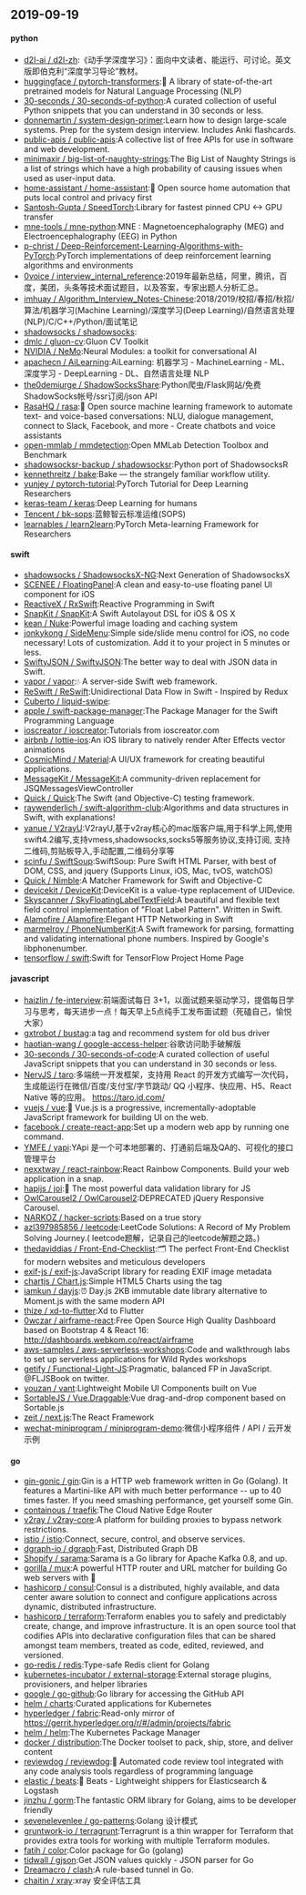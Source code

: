## 2019-09-19

#### python
* [d2l-ai / d2l-zh](https://github.com/d2l-ai/d2l-zh):《动手学深度学习》：面向中文读者、能运行、可讨论。英文版即伯克利“深度学习导论”教材。
* [huggingface / pytorch-transformers](https://github.com/huggingface/pytorch-transformers):👾
A library of state-of-the-art pretrained models for Natural Language Processing (NLP)
* [30-seconds / 30-seconds-of-python](https://github.com/30-seconds/30-seconds-of-python):A curated collection of useful Python snippets that you can understand in 30 seconds or less.
* [donnemartin / system-design-primer](https://github.com/donnemartin/system-design-primer):Learn how to design large-scale systems. Prep for the system design interview. Includes Anki flashcards.
* [public-apis / public-apis](https://github.com/public-apis/public-apis):A collective list of free APIs for use in software and web development.
* [minimaxir / big-list-of-naughty-strings](https://github.com/minimaxir/big-list-of-naughty-strings):The Big List of Naughty Strings is a list of strings which have a high probability of causing issues when used as user-input data.
* [home-assistant / home-assistant](https://github.com/home-assistant/home-assistant):🏡
Open source home automation that puts local control and privacy first
* [Santosh-Gupta / SpeedTorch](https://github.com/Santosh-Gupta/SpeedTorch):Library for fastest pinned CPU <-> GPU transfer
* [mne-tools / mne-python](https://github.com/mne-tools/mne-python):MNE : Magnetoencephalography (MEG) and Electroencephalography (EEG) in Python
* [p-christ / Deep-Reinforcement-Learning-Algorithms-with-PyTorch](https://github.com/p-christ/Deep-Reinforcement-Learning-Algorithms-with-PyTorch):PyTorch implementations of deep reinforcement learning algorithms and environments
* [0voice / interview_internal_reference](https://github.com/0voice/interview_internal_reference):2019年最新总结，阿里，腾讯，百度，美团，头条等技术面试题目，以及答案，专家出题人分析汇总。
* [imhuay / Algorithm_Interview_Notes-Chinese](https://github.com/imhuay/Algorithm_Interview_Notes-Chinese):2018/2019/校招/春招/秋招/算法/机器学习(Machine Learning)/深度学习(Deep Learning)/自然语言处理(NLP)/C/C++/Python/面试笔记
* [shadowsocks / shadowsocks](https://github.com/shadowsocks/shadowsocks):
* [dmlc / gluon-cv](https://github.com/dmlc/gluon-cv):Gluon CV Toolkit
* [NVIDIA / NeMo](https://github.com/NVIDIA/NeMo):Neural Modules: a toolkit for conversational AI
* [apachecn / AiLearning](https://github.com/apachecn/AiLearning):AiLearning: 机器学习 - MachineLearning - ML、深度学习 - DeepLearning - DL、自然语言处理 NLP
* [the0demiurge / ShadowSocksShare](https://github.com/the0demiurge/ShadowSocksShare):Python爬虫/Flask网站/免费ShadowSocks帐号/ssr订阅/json API
* [RasaHQ / rasa](https://github.com/RasaHQ/rasa):💬
Open source machine learning framework to automate text- and voice-based conversations: NLU, dialogue management, connect to Slack, Facebook, and more - Create chatbots and voice assistants
* [open-mmlab / mmdetection](https://github.com/open-mmlab/mmdetection):Open MMLab Detection Toolbox and Benchmark
* [shadowsocksr-backup / shadowsocksr](https://github.com/shadowsocksr-backup/shadowsocksr):Python port of ShadowsocksR
* [kennethreitz / bake](https://github.com/kennethreitz/bake):Bake — the strangely familiar workflow utility.
* [yunjey / pytorch-tutorial](https://github.com/yunjey/pytorch-tutorial):PyTorch Tutorial for Deep Learning Researchers
* [keras-team / keras](https://github.com/keras-team/keras):Deep Learning for humans
* [Tencent / bk-sops](https://github.com/Tencent/bk-sops):蓝鲸智云标准运维(SOPS)
* [learnables / learn2learn](https://github.com/learnables/learn2learn):PyTorch Meta-learning Framework for Researchers

#### swift
* [shadowsocks / ShadowsocksX-NG](https://github.com/shadowsocks/ShadowsocksX-NG):Next Generation of ShadowsocksX
* [SCENEE / FloatingPanel](https://github.com/SCENEE/FloatingPanel):A clean and easy-to-use floating panel UI component for iOS
* [ReactiveX / RxSwift](https://github.com/ReactiveX/RxSwift):Reactive Programming in Swift
* [SnapKit / SnapKit](https://github.com/SnapKit/SnapKit):A Swift Autolayout DSL for iOS & OS X
* [kean / Nuke](https://github.com/kean/Nuke):Powerful image loading and caching system
* [jonkykong / SideMenu](https://github.com/jonkykong/SideMenu):Simple side/slide menu control for iOS, no code necessary! Lots of customization. Add it to your project in 5 minutes or less.
* [SwiftyJSON / SwiftyJSON](https://github.com/SwiftyJSON/SwiftyJSON):The better way to deal with JSON data in Swift.
* [vapor / vapor](https://github.com/vapor/vapor):💧
A server-side Swift web framework.
* [ReSwift / ReSwift](https://github.com/ReSwift/ReSwift):Unidirectional Data Flow in Swift - Inspired by Redux
* [Cuberto / liquid-swipe](https://github.com/Cuberto/liquid-swipe):
* [apple / swift-package-manager](https://github.com/apple/swift-package-manager):The Package Manager for the Swift Programming Language
* [ioscreator / ioscreator](https://github.com/ioscreator/ioscreator):Tutorials from ioscreator.com
* [airbnb / lottie-ios](https://github.com/airbnb/lottie-ios):An iOS library to natively render After Effects vector animations
* [CosmicMind / Material](https://github.com/CosmicMind/Material):A UI/UX framework for creating beautiful applications.
* [MessageKit / MessageKit](https://github.com/MessageKit/MessageKit):A community-driven replacement for JSQMessagesViewController
* [Quick / Quick](https://github.com/Quick/Quick):The Swift (and Objective-C) testing framework.
* [raywenderlich / swift-algorithm-club](https://github.com/raywenderlich/swift-algorithm-club):Algorithms and data structures in Swift, with explanations!
* [yanue / V2rayU](https://github.com/yanue/V2rayU):V2rayU,基于v2ray核心的mac版客户端,用于科学上网,使用swift4.2编写,支持vmess,shadowsocks,socks5等服务协议,支持订阅, 支持二维码,剪贴板导入,手动配置,二维码分享等
* [scinfu / SwiftSoup](https://github.com/scinfu/SwiftSoup):SwiftSoup: Pure Swift HTML Parser, with best of DOM, CSS, and jquery (Supports Linux, iOS, Mac, tvOS, watchOS)
* [Quick / Nimble](https://github.com/Quick/Nimble):A Matcher Framework for Swift and Objective-C
* [devicekit / DeviceKit](https://github.com/devicekit/DeviceKit):DeviceKit is a value-type replacement of UIDevice.
* [Skyscanner / SkyFloatingLabelTextField](https://github.com/Skyscanner/SkyFloatingLabelTextField):A beautiful and flexible text field control implementation of "Float Label Pattern". Written in Swift.
* [Alamofire / Alamofire](https://github.com/Alamofire/Alamofire):Elegant HTTP Networking in Swift
* [marmelroy / PhoneNumberKit](https://github.com/marmelroy/PhoneNumberKit):A Swift framework for parsing, formatting and validating international phone numbers. Inspired by Google's libphonenumber.
* [tensorflow / swift](https://github.com/tensorflow/swift):Swift for TensorFlow Project Home Page

#### javascript
* [haizlin / fe-interview](https://github.com/haizlin/fe-interview):前端面试每日 3+1，以面试题来驱动学习，提倡每日学习与思考，每天进步一点！每天早上5点纯手工发布面试题（死磕自己，愉悦大家）
* [gxtrobot / bustag](https://github.com/gxtrobot/bustag):a tag and recommend system for old bus driver
* [haotian-wang / google-access-helper](https://github.com/haotian-wang/google-access-helper):谷歌访问助手破解版
* [30-seconds / 30-seconds-of-code](https://github.com/30-seconds/30-seconds-of-code):A curated collection of useful JavaScript snippets that you can understand in 30 seconds or less.
* [NervJS / taro](https://github.com/NervJS/taro):多端统一开发框架，支持用 React 的开发方式编写一次代码，生成能运行在微信/百度/支付宝/字节跳动/ QQ 小程序、快应用、H5、React Native 等的应用。 https://taro.jd.com/
* [vuejs / vue](https://github.com/vuejs/vue):🖖
Vue.js is a progressive, incrementally-adoptable JavaScript framework for building UI on the web.
* [facebook / create-react-app](https://github.com/facebook/create-react-app):Set up a modern web app by running one command.
* [YMFE / yapi](https://github.com/YMFE/yapi):YApi 是一个可本地部署的、打通前后端及QA的、可视化的接口管理平台
* [nexxtway / react-rainbow](https://github.com/nexxtway/react-rainbow):React Rainbow Components. Build your web application in a snap.
* [hapijs / joi](https://github.com/hapijs/joi):🏢
The most powerful data validation library for JS
* [OwlCarousel2 / OwlCarousel2](https://github.com/OwlCarousel2/OwlCarousel2):DEPRECATED jQuery Responsive Carousel.
* [NARKOZ / hacker-scripts](https://github.com/NARKOZ/hacker-scripts):Based on a true story
* [azl397985856 / leetcode](https://github.com/azl397985856/leetcode):LeetCode Solutions: A Record of My Problem Solving Journey.( leetcode题解，记录自己的leetcode解题之路。)
* [thedaviddias / Front-End-Checklist](https://github.com/thedaviddias/Front-End-Checklist):🗂
The perfect Front-End Checklist for modern websites and meticulous developers
* [exif-js / exif-js](https://github.com/exif-js/exif-js):JavaScript library for reading EXIF image metadata
* [chartjs / Chart.js](https://github.com/chartjs/Chart.js):Simple HTML5 Charts using the <canvas> tag
* [iamkun / dayjs](https://github.com/iamkun/dayjs):⏰
Day.js 2KB immutable date library alternative to Moment.js with the same modern API
* [thize / xd-to-flutter](https://github.com/thize/xd-to-flutter):Xd to Flutter
* [0wczar / airframe-react](https://github.com/0wczar/airframe-react):Free Open Source High Quality Dashboard based on Bootstrap 4 & React 16: http://dashboards.webkom.co/react/airframe
* [aws-samples / aws-serverless-workshops](https://github.com/aws-samples/aws-serverless-workshops):Code and walkthrough labs to set up serverless applications for Wild Rydes workshops
* [getify / Functional-Light-JS](https://github.com/getify/Functional-Light-JS):Pragmatic, balanced FP in JavaScript. @FLJSBook on twitter.
* [youzan / vant](https://github.com/youzan/vant):Lightweight Mobile UI Components built on Vue
* [SortableJS / Vue.Draggable](https://github.com/SortableJS/Vue.Draggable):Vue drag-and-drop component based on Sortable.js
* [zeit / next.js](https://github.com/zeit/next.js):The React Framework
* [wechat-miniprogram / miniprogram-demo](https://github.com/wechat-miniprogram/miniprogram-demo):微信小程序组件 / API / 云开发示例

#### go
* [gin-gonic / gin](https://github.com/gin-gonic/gin):Gin is a HTTP web framework written in Go (Golang). It features a Martini-like API with much better performance -- up to 40 times faster. If you need smashing performance, get yourself some Gin.
* [containous / traefik](https://github.com/containous/traefik):The Cloud Native Edge Router
* [v2ray / v2ray-core](https://github.com/v2ray/v2ray-core):A platform for building proxies to bypass network restrictions.
* [istio / istio](https://github.com/istio/istio):Connect, secure, control, and observe services.
* [dgraph-io / dgraph](https://github.com/dgraph-io/dgraph):Fast, Distributed Graph DB
* [Shopify / sarama](https://github.com/Shopify/sarama):Sarama is a Go library for Apache Kafka 0.8, and up.
* [gorilla / mux](https://github.com/gorilla/mux):A powerful HTTP router and URL matcher for building Go web servers with
🦍
* [hashicorp / consul](https://github.com/hashicorp/consul):Consul is a distributed, highly available, and data center aware solution to connect and configure applications across dynamic, distributed infrastructure.
* [hashicorp / terraform](https://github.com/hashicorp/terraform):Terraform enables you to safely and predictably create, change, and improve infrastructure. It is an open source tool that codifies APIs into declarative configuration files that can be shared amongst team members, treated as code, edited, reviewed, and versioned.
* [go-redis / redis](https://github.com/go-redis/redis):Type-safe Redis client for Golang
* [kubernetes-incubator / external-storage](https://github.com/kubernetes-incubator/external-storage):External storage plugins, provisioners, and helper libraries
* [google / go-github](https://github.com/google/go-github):Go library for accessing the GitHub API
* [helm / charts](https://github.com/helm/charts):Curated applications for Kubernetes
* [hyperledger / fabric](https://github.com/hyperledger/fabric):Read-only mirror of https://gerrit.hyperledger.org/r/#/admin/projects/fabric
* [helm / helm](https://github.com/helm/helm):The Kubernetes Package Manager
* [docker / distribution](https://github.com/docker/distribution):The Docker toolset to pack, ship, store, and deliver content
* [reviewdog / reviewdog](https://github.com/reviewdog/reviewdog):🐶
Automated code review tool integrated with any code analysis tools regardless of programming language
* [elastic / beats](https://github.com/elastic/beats):🐠
Beats - Lightweight shippers for Elasticsearch & Logstash
* [jinzhu / gorm](https://github.com/jinzhu/gorm):The fantastic ORM library for Golang, aims to be developer friendly
* [sevenelevenlee / go-patterns](https://github.com/sevenelevenlee/go-patterns):Golang 设计模式
* [gruntwork-io / terragrunt](https://github.com/gruntwork-io/terragrunt):Terragrunt is a thin wrapper for Terraform that provides extra tools for working with multiple Terraform modules.
* [fatih / color](https://github.com/fatih/color):Color package for Go (golang)
* [tidwall / gjson](https://github.com/tidwall/gjson):Get JSON values quickly - JSON parser for Go
* [Dreamacro / clash](https://github.com/Dreamacro/clash):A rule-based tunnel in Go.
* [chaitin / xray](https://github.com/chaitin/xray):xray 安全评估工具
